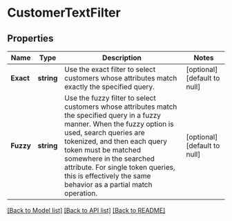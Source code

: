 # CustomerTextFilter

## Properties
Name | Type | Description | Notes
------------ | ------------- | ------------- | -------------
**Exact** | **string** | Use the exact filter to select customers whose attributes match exactly the specified query. | [optional] [default to null]
**Fuzzy** | **string** | Use the fuzzy filter to select customers whose attributes match the specified query  in a fuzzy manner. When the fuzzy option is used, search queries are tokenized, and then  each query token must be matched somewhere in the searched attribute. For single token queries,  this is effectively the same behavior as a partial match operation. | [optional] [default to null]

[[Back to Model list]](../README.md#documentation-for-models) [[Back to API list]](../README.md#documentation-for-api-endpoints) [[Back to README]](../README.md)

